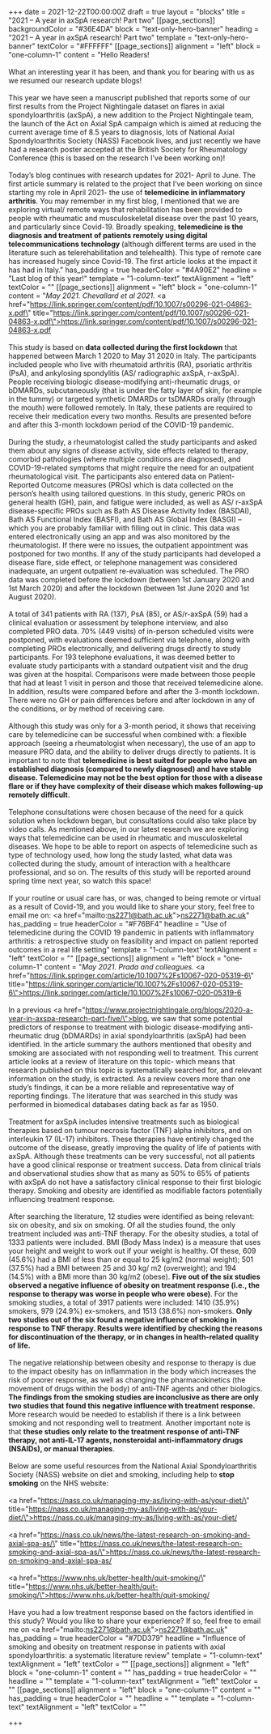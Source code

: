+++
date = 2021-12-22T00:00:00Z
draft = true
layout = "blocks"
title = "2021 – A year in axSpA research! Part two"
[[page_sections]]
backgroundColor = "#36E4DA"
block = "text-only-hero-banner"
heading = "2021 – A year in axSpA research! Part two"
template = "text-only-hero-banner"
textColor = "#FFFFFF"
[[page_sections]]
alignment = "left"
block = "one-column-1"
content = "Hello Readers!<br><br>What an interesting year it has been, and thank you for bearing with us as we resumed our research update blogs!<br><br>This year we have seen a manuscript published that reports some of our first results from the Project Nightingale dataset on flares in axial spondyloarthritis (axSpA), a new addition to the Project Nightingale team, the launch of the Act on Axial SpA campaign which is aimed at reducing the current average time of 8.5 years to diagnosis, lots of National Axial Spondyloarthritis Society (NASS) Facebook lives, and just recently we have had a research poster accepted at the British Society for Rheumatology Conference (this is based on the research I’ve been working on)!<br><br>Today’s blog continues with research updates for 2021- April to June. The first article summary is related to the project that I’ve been working on since starting my role in April 2021- the use of <strong>telemedicine in inflammatory arthritis</strong>. You may remember in my first blog, I mentioned that we are exploring virtual/ remote ways that rehabilitation has been provided to people with rheumatic and musculoskeletal disease over the past 10 years, and particularly since Covid-19. Broadly speaking, <strong>telemedicine is the diagnosis and treatment of patients remotely using digital telecommunications technology </strong>(although different terms are used in the literature such as telerehabilitation and telehealth). This type of remote care has increased hugely since Covid-19. The first article looks at the impact it has had in Italy."
has_padding = true
headerColor = "#4A90E2"
headline = "Last blog of this year!"
template = "1-column-text"
textAlignment = "left"
textColor = ""
[[page_sections]]
alignment = "left"
block = "one-column-1"
content = "<em>May 2021. Chevallard et al 2021.</em> <a href=\"https://link.springer.com/content/pdf/10.1007/s00296-021-04863-x.pdf\" title=\"https://link.springer.com/content/pdf/10.1007/s00296-021-04863-x.pdf\">https://link.springer.com/content/pdf/10.1007/s00296-021-04863-x.pdf</a><br><br>This study is based on<strong> data collected during the first lockdown</strong> that happened between March 1 2020 to May 31 2020 in Italy. The participants included people who live with rheumatoid arthritis (RA), psoriatic arthritis (PsA), and ankylosing spondylitis (AS/ radiographic axSpA, r-axSpA). People receiving biologic disease-modifying anti-rheumatic drugs, or bDMARDs, subcutaneously (that is under the fatty layer of skin, for example in the tummy) or targeted synthetic DMARDs or tsDMARDs orally (through the mouth) were followed remotely. In Italy, these patients are required to receive their medication every two months. Results are presented before and after this 3-month lockdown period of the COVID-19 pandemic.<br><br>During the study, a rheumatologist called the study participants and asked them about any signs of disease activity, side effects related to therapy, comorbid pathologies (where multiple conditions are diagnosed), and COVID-19-related symptoms that might require the need for an outpatient rheumatological visit. The participants also entered data on Patient-Reported Outcome measures (PROs) which is data collected on the person’s health using tailored questions. In this study, generic PROs on general health (GH), pain, and fatigue were included, as well as AS/ r-axSpA disease-specific PROs such as Bath AS Disease Activity Index (BASDAI), Bath AS Functional Index (BASFI), and Bath AS Global Index (BASGI) – which you are probably familiar with filling out in clinic. This data was entered electronically using an app and was also monitored by the rheumatologist. If there were no issues, the outpatient appointment was postponed for two months. If any of the study participants had developed a disease flare, side effect, or telephone management was considered inadequate, an urgent outpatient re-evaluation was scheduled. The PRO data was completed before the lockdown (between 1st January 2020 and 1st March 2020) and after the lockdown (between 1st June 2020 and 1st August 2020).<br><br>A total of 341 patients with RA (137), PsA (85), or AS/r-axSpA (59) had a clinical evaluation or assessment by telephone interview, and also completed PRO data. 70% (449 visits) of in-person scheduled visits were postponed, with evaluations deemed sufficient via telephone, along with completing PROs electronically, and delivering drugs directly to study participants. For 193 telephone evaluations, it was deemed better to evaluate study participants with a standard outpatient visit and the drug was given at the hospital. Comparisons were made between those people that had at least 1 visit in person and those that received telemedicine alone. In addition, results were compared before and after the 3-month lockdown. There were no GH or pain differences before and after lockdown in any of the conditions, or by method of receiving care.<br><br>Although this study was only for a 3-month period, it shows that receiving care by telemedicine can be successful when combined with: a flexible approach (seeing a rheumatologist when necessary), the use of an app to measure PRO data, and the ability to deliver drugs directly to patients. It is important to note that <strong>telemedicine is best suited for people who have an established diagnosis (compared to newly diagnosed) and have stable disease. Telemedicine may not be the best option for those with a disease flare or if they have complexity of their disease which makes following-up remotely difficult</strong>.<br><br>Telephone consultations were chosen because of the need for a quick solution when lockdown began, but consultations could also take place by video calls. As mentioned above, in our latest research we are exploring ways that telemedicine can be used in rheumatic and musculoskeletal diseases. We hope to be able to report on aspects of telemedicine such as type of technology used, how long the study lasted, what data was collected during the study, amount of interaction with a healthcare professional, and so on. The results of this study will be reported around spring time next year, so watch this space!<br><br>If your routine or usual care has, or was, changed to being remote or virtual as a result of Covid-19, and you would like to share your story, feel free to email me on: <a href=\"mailto:ns2271@bath.ac.uk\">ns2271@bath.ac.uk</a>"
has_padding = true
headerColor = "#F76BF4"
headline = "Use of telemedicine during the COVID 19 pandemic in patients with inflammatory arthritis: a retrospective study on feasibility and impact on patient reported outcomes in a real life setting"
template = "1-column-text"
textAlignment = "left"
textColor = ""
[[page_sections]]
alignment = "left"
block = "one-column-1"
content = "<em>May 2021. Prada and colleagues. </em><a href=\"https://link.springer.com/article/10.1007%2Fs10067-020-05319-6\" title=\"https://link.springer.com/article/10.1007%2Fs10067-020-05319-6\">https://link.springer.com/article/10.1007%2Fs10067-020-05319-6</a><br><br>In a previous <a href=\"https://www.projectnightingale.org/blogs/2020-a-year-in-axspa-research-part-five/\">blog</a>, we saw that some potential predictors of response to treatment with biologic disease-modifying anti-rheumatic drug (bDMARDs) in axial spondyloarthritis (axSpA) had been identified. In the article summary the authors mentioned that obesity and smoking are associated with not responding well to treatment. This current article looks at a review of literature on this topic- which means that research published on this topic is systematically searched for, and relevant information on the study, is extracted. As a review covers more than one study’s findings, it can be a more reliable and representative way of reporting findings. The literature that was searched in this study was performed in biomedical databases dating back as far as 1950.<br><br>Treatment for axSpA includes intensive treatments such as biological therapies based on tumour necrosis factor (TNF) alpha inhibitors, and on interleukin 17 (IL-17) inhibitors. These therapies have entirely changed the outcome of the disease, greatly improving the quality of life of patients with axSpA. Although these treatments can be very successful, not all patients have a good clinical response or treatment success. Data from clinical trials and observational studies show that as many as 50% to 65% of patients with axSpA do not have a satisfactory clinical response to their first biologic therapy. Smoking and obesity are identified as modifiable factors potentially influencing treatment response.<br><br>After searching the literature, 12 studies were identified as being relevant: six on obesity, and six on smoking. Of all the studies found, the only treatment included was anti-TNF therapy. For the obesity studies, a total of 1333 patients were included. BMI (Body Mass Index) is a measure that uses your height and weight to work out if your weight is healthy. Of these, 609 (45.6%) had a BMI of less than or equal to 25 kg/m2 (normal weight); 501 (37.5%) had a BMI between 25 and 30 kg/ m2 (overweight); and 194 (14.5%) with a BMI more than 30 kg/m2 (obese). <strong>Five out of the six studies observed a negative influence of obesity on treatment response (i.e., the response to therapy was worse in people who were obese)</strong>. For the smoking studies, a total of 3917 patients were included: 1410 (35.9%) smokers, 979 (24.9%) ex-smokers, and 1513 (38.6%) non-smokers. <strong>Only two studies out of the six found a negative influence of smoking in response to TNF therapy. Results were identified by checking the reasons for discontinuation of the therapy, or in changes in health-related quality of life.<br><br></strong>The negative relationship between obesity and response to therapy is due to the<strong> </strong>impact obesity has on inflammation in the body which increases the risk of poorer response, as well as changing the pharmacokinetics (the movement of drugs within the body) of anti-TNF agents and other biologics. <strong>The findings from the smoking studies are inconclusive as there are only two studies that found this negative influence with treatment response.</strong> More research would be needed to establish if there is a link between smoking and not responding well to treatment. Another important note is that <strong>these studies only relate to the treatment response of anti-TNF therapy, not anti-IL-17 agents, nonsteroidal anti-inflammatory drugs (NSAIDs), or manual therapies</strong>.<br><br>Below are some useful resources from the National Axial Spondyloarthritis Society (NASS) website on diet and smoking, including help to <strong>stop smoking</strong> on the NHS website:<br><br><a href=\"https://nass.co.uk/managing-my-as/living-with-as/your-diet/\" title=\"https://nass.co.uk/managing-my-as/living-with-as/your-diet/\">https://nass.co.uk/managing-my-as/living-with-as/your-diet/</a><br><br><a href=\"https://nass.co.uk/news/the-latest-research-on-smoking-and-axial-spa-as/\" title=\"https://nass.co.uk/news/the-latest-research-on-smoking-and-axial-spa-as/\">https://nass.co.uk/news/the-latest-research-on-smoking-and-axial-spa-as/</a><br><br><a href=\"https://www.nhs.uk/better-health/quit-smoking/\" title=\"https://www.nhs.uk/better-health/quit-smoking/\">https://www.nhs.uk/better-health/quit-smoking/</a><br><br>Have you had a low treatment response based on the factors identified in this study? Would you like to share your experience? If so, feel free to email me on <a href=\"mailto:ns2271@bath.ac.uk\">ns2271@bath.ac.uk</a>"
has_padding = true
headerColor = "#7DD379"
headline = "Influence of smoking and obesity on treatment response in patients with axial spondyloarthritis: a systematic literature review"
template = "1-column-text"
textAlignment = "left"
textColor = ""
[[page_sections]]
alignment = "left"
block = "one-column-1"
content = ""
has_padding = true
headerColor = ""
headline = ""
template = "1-column-text"
textAlignment = "left"
textColor = ""
[[page_sections]]
alignment = "left"
block = "one-column-1"
content = ""
has_padding = true
headerColor = ""
headline = ""
template = "1-column-text"
textAlignment = "left"
textColor = ""

+++
